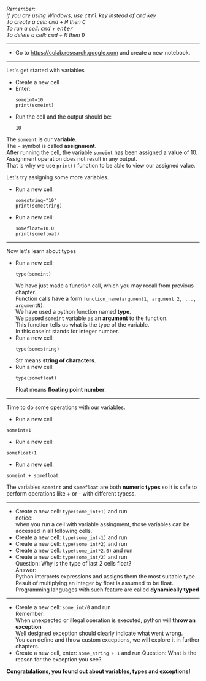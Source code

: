 *Remember:*  
*If you are using Windows, use <kbd>ctrl</kbd> key instead of <kbd>cmd</kbd> key*  
*To create a cell: <kbd>cmd</kbd> + <kbd>M</kbd> then <kbd>C</kbd>*  
*To run a cell: <kbd>cmd</kbd> + <kbd>enter</kbd>*  
*To delete a cell: <kbd>cmd</kbd> + <kbd>M</kbd> then <kbd>D</kbd>*  

---
* Go to https://colab.research.google.com and create a new notebook.
---
Let's get started with variables  
* Create a new cell
* Enter:  
  ```
  someint=10
  print(someint)
  ```  
* Run the cell and the output should be:  
  ```
  10
  ```  
 The `someint` is our **variable**.  
 The `=` symbol is called **assignment**.  
 After running the cell, the variable `someint` has been assigned a **value** of 10.  
 Assignment operation does not result in any output.  
 That is why we use `print()` function to be able to view our assigned value.
  
Let's try assigning some more variables.  
* Run a new cell:  
  ```
  somestring="10"
  print(somestring)
  ```  
* Run a new cell:  
  ```
  somefloat=10.0
  print(somefloat)
  ```  
---
Now let's learn about types  
* Run a new cell:  
  ```
  type(someint)
  ```  
  We have just made a function call, which you may recall from previous chapter.  
  Function calls have a form `function_name(argument1, argument 2, ..., argumentN)`.  
  We have used a python function named **type**.  
  We passed `someint` variable as an **argument** to the function.  
  This function tells us what is the type of the variable.   
  In this caseInt stands for integer number.  
* Run a new cell:  
  ```
  type(somestring)
  ```  
  Str means **string of characters**.  
* Run a new cell:  
  ```
  type(somefloat)
  ```  
  Float means **floating point number**.  
---
Time to do some operations with our variables.  
* Run a new cell:
```
someint+1
```  
* Run a new cell:
```
somefloat+1
```  
* Run a new cell:
```
someint + somefloat
```  
The variables `someint` and `somefloat` are both **numeric types** so it is safe to perform operations like + or - with different typess.

---
* Create a new cell: `type(some_int+1)` and run  
  notice:  
  when you run a cell with variable assingment, those variables can be accessed in all following cells.
* Create a new cell: `type(some_int-1)` and run  
* Create a new cell: `type(some_int*2)` and run  
* Create a new cell: `type(some_int*2.0)` and run  
* Create a new cell: `type(some_int/2)` and run  
  Question: Why is the type of last 2 cells float?  
  Answer:  
  Python interprets expressions and assigns them the most suitable type.  
  Result of multiplying an integer by float is assumed to be float.
  Programming languages with such feature are called **dynamically typed**
---
* Create a new cell: `some_int/0` and run  
  Remember:  
  When unexpected or illegal operation is executed, python will **throw an exception**  
  Well designed exception should clearly indicate what went wrong.  
  You can define and throw custom exceptions, we will explore it in further chapters.
* Create a new cell, enter: `some_string + 1` and run
  Question: What is the reason for the exception you see?

**Congratulations, you found out about variables, types and exceptions!**

    
